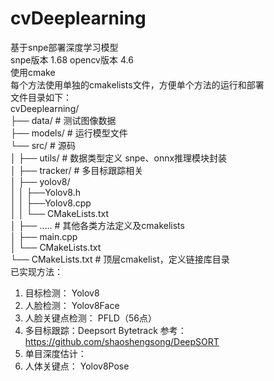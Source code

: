 # cvDeeplearning
基于snpe部署深度学习模型  
snpe版本 1.68 opencv版本 4.6  
使用cmake  
每个方法使用单独的cmakelists文件，方便单个方法的运行和部署  
文件目录如下：  
cvDeeplearning/  
├── data/ # 测试图像数据  
├── models/ # 运行模型文件  
└── src/ # 源码  
│   ├── utils/ # 数据类型定义 snpe、onnx推理模块封装  
│   ├── tracker/ # 多目标跟踪相关  
│   ├── yolov8/  
│   │   ├──Yolov8.h  
│   │   ├──Yolov8.cpp  
│   │   └── CMakeLists.txt  
│   ├── .....  # 其他各类方法定义及cmakelists  
│   ├── main.cpp  
│   └── CMakeLists.txt  
└── CMakeLists.txt # 顶层cmakelist，定义链接库目录  
已实现方法：  
1. 目标检测：  Yolov8
2. 人脸检测：  Yolov8Face
3. 人脸关键点检测： PFLD（56点）
4. 多目标跟踪：Deepsort Bytetrack  参考：https://github.com/shaoshengsong/DeepSORT  
5. 单目深度估计：  
6. 人体关键点： Yolov8Pose
